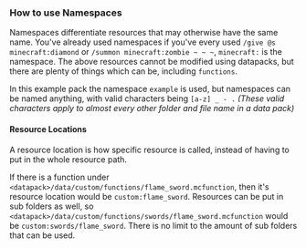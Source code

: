 ### How to use Namespaces

Namespaces differentiate resources that may otherwise have the same name.
You've already used namespaces if you've every used `/give @s minecraft:diamond` or `/summon minecraft:zombie ~ ~ ~`, `minecraft:` is the namespace.
The above resources cannot be modified using datapacks, but there are plenty of things which can be, including `functions`.

In this example pack the namespace `example` is used, but namespaces can be named anything, with valid characters being `[a-z] _ - .` *(These valid characters apply to almost every other folder and file name in a data pack)*

#### Resource Locations

A resource location is how specific resource is called, instead of having to put in the whole resource path.

If there is a function under `<datapack>/data/custom/functions/flame_sword.mcfunction`, then it's resource location would be `custom:flame_sword`.
Resources can be put in sub folders as well, so `<datapack>/data/custom/functions/swords/flame_sword.mcfunction` would be `custom:swords/flame_sword`. There is no limit to the amount of sub folders that can be used.